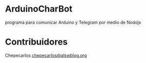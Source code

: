 # ArduinoCharBot

programa para comunicar Arduino y Telegram por medio de Nodojs

# Contribuidores

Chepecarlos chepecarlos@alswblog.org
